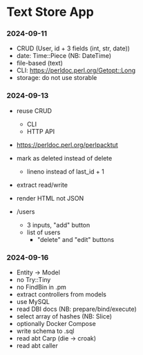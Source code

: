 # Text Store App

### 2024-09-11 

- CRUD (User, id + 3 fields (int, str, date))
- date: Time::Piece (NB: DateTime)
- file-based (text)
- CLI: https://perldoc.perl.org/Getopt::Long
- storage: do not use storable

### 2024-09-13

- reuse CRUD
  - CLI
  - HTTP API
- https://perldoc.perl.org/perlpacktut
- mark as deleted instead of delete
  - lineno instead of last_id + 1
- extract read/write

- render HTML not JSON
- /users
  - 3 inputs, "add" button
  - list of users
    - "delete" and "edit" buttons

### 2024-09-16

- Entity -> Model
- no Try::Tiny
- no FindBin in .pm
- extract controllers from models
- use MySQL
- read DBI docs (NB: prepare/bind/execute)
- select array of hashes (NB: Slice)
- optionally Docker Compose
- write schema to .sql
- read abt Carp (die -> croak)
- read abt caller